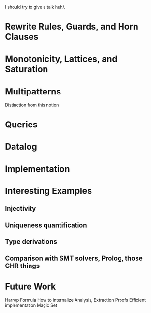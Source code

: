 I should try to give a talk huh/.


# Rewrite Rules, Guards, and Horn Clauses

# Monotonicity, Lattices, and Saturation

# Multipatterns
Distinction from this notion

# Queries

# Datalog

# Implementation

# Interesting Examples
## Injectivity
## Uniqueness quantification
## Type derivations

## Comparison with SMT solvers, Prolog, those CHR things

# Future Work
Harrop Formula
How to internalize Analysis, Extraction
Proofs
Efficient implementation
Magic Set



